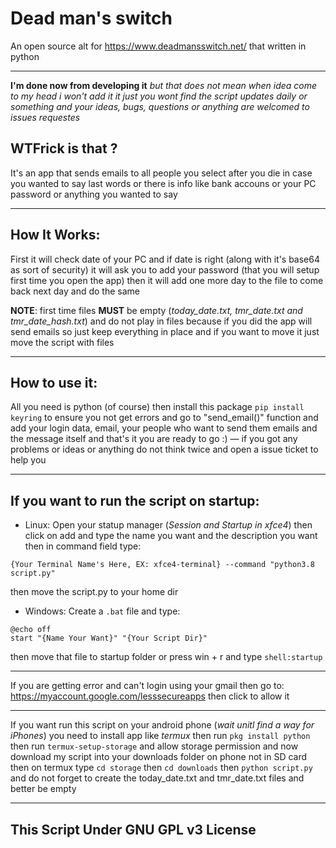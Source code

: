 # Dead man's switch
An open source alt for https://www.deadmansswitch.net/ that written in python
___
**I'm done now from developing it** *but that does not mean when idea come to my head i won't add it it just you wont find the script updates daily or something and your ideas, bugs, questions or anything are welcomed to issues requestes*
## WTFrick is that ?
It's an app that sends emails to all people you select after you die in case you wanted to say last words or there is info like bank accouns or your PC password or anything you wanted to say
___
## How It Works:
First it will check date of your PC and if date is right (along with it's base64 as sort of security) it will ask you to add your password (that you will setup first time you open the app) then it will add one more day to the file to come back next day and do the same

**NOTE**: first time files **MUST** be empty (*today_date.txt, tmr_date.txt and tmr_date_hash.txt*) and do not play in files because if you did the app will send emails so just keep everything in place and if you want to move it just move the script with files
___
## How to use it:
All you need is python (of course) then install this package `pip install keyring` to ensure you not get errors and go to "send_email()" function and add your login data, email, your people who want to send them emails and the message itself and that's it you are ready to go :) — if you got any problems or ideas or anything do not think twice and open a issue ticket to help you
___
## If you want to run the script on startup:

* Linux: Open your statup manager (*Session and Startup in xfce4*) then click on add and type the name you want and the description you want then in command field type:
```
{Your Terminal Name's Here, EX: xfce4-terminal} --command "python3.8 script.py"
```
then move the script.py to your home dir


* Windows: Create a `.bat` file and type:
```
@echo off
start "{Name Your Want}" "{Your Script Dir}"
```
then move that file to startup folder or press win + r and type `shell:startup`
___
If you are getting error and can't login using your gmail then go to: https://myaccount.google.com/lesssecureapps then click to allow it
___
If you want run this script on your android phone (*wait unitl find a way for iPhones*) you need to install app like *termux* then run `pkg install python` then run `termux-setup-storage` and allow storage permission and now download my script into your downloads folder on phone not in SD card then on termux type `cd storage` then `cd downloads` then `python script.py` and do not forget to create the today_date.txt and tmr_date.txt files and better be empty
___
## This Script Under GNU GPL v3 License
